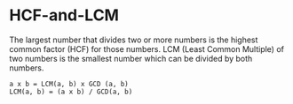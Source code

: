 # HCF-and-LCM

The largest number that divides two or more numbers is the highest common factor (HCF) for those numbers. LCM (Least Common Multiple) of two numbers is the smallest number which can be divided by both numbers. 

```
a x b = LCM(a, b) x GCD (a, b)
LCM(a, b) = (a x b) / GCD(a, b)
```
